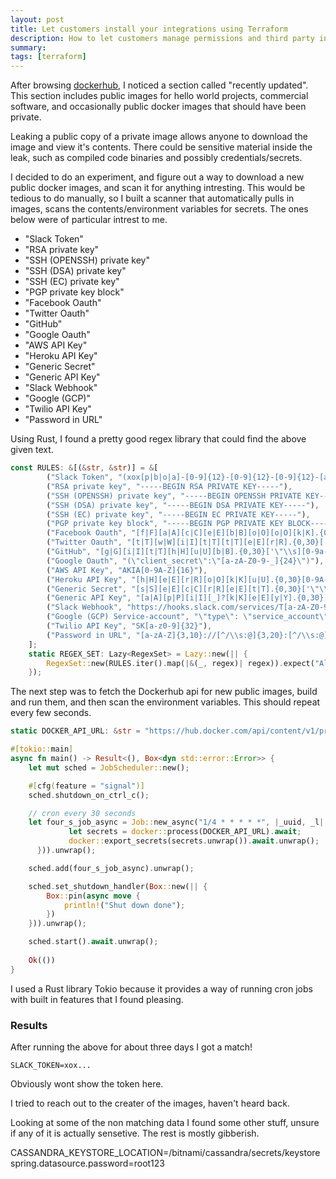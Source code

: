 ```yaml
---
layout: post
title: Let customers install your integrations using Terraform
description: How to let customers manage permissions and third party integrations with Terraform
summary: 
tags: [terraform]
---
```

After browsing [dockerhub](https://dockerhub.com), I noticed a section called "recently updated". 
This section includes public images for hello world projects, commercial software, and occasionally
public docker images that should have been private. 

Leaking a public copy of a private image allows anyone to download the image and view it's contents. 
There could be sensitive material inside the leak, such as compiled code binaries and possibly 
credentials/secrets. 

I decided to do an experiment, and figure out a way to download a new public docker images, and scan it for anything intresting. 
This would be tedious to do manually, so I built a scanner that automatically pulls in images, scans the contents/environment variables 
for secrets. The ones below were of particular intrest to me. 
- "Slack Token"
- "RSA private key"
- "SSH (OPENSSH) private key"
- "SSH (DSA) private key"
- "SSH (EC) private key"
- "PGP private key block"
- "Facebook Oauth"
- "Twitter Oauth"
- "GitHub"
- "Google Oauth"
- "AWS API Key"
- "Heroku API Key"
- "Generic Secret"
- "Generic API Key"
- "Slack Webhook"
- "Google (GCP)"
- "Twilio API Key"
- "Password in URL"

Using Rust, I found a pretty good regex library that could find the above given text. 

```rust 
const RULES: &[(&str, &str)] = &[
        ("Slack Token", "(xox[p|b|o|a]-[0-9]{12}-[0-9]{12}-[0-9]{12}-[a-z0-9]{32})"),
        ("RSA private key", "-----BEGIN RSA PRIVATE KEY-----"),
        ("SSH (OPENSSH) private key", "-----BEGIN OPENSSH PRIVATE KEY-----"),
        ("SSH (DSA) private key", "-----BEGIN DSA PRIVATE KEY-----"),
        ("SSH (EC) private key", "-----BEGIN EC PRIVATE KEY-----"),
        ("PGP private key block", "-----BEGIN PGP PRIVATE KEY BLOCK-----"),
        ("Facebook Oauth", "[f|F][a|A][c|C][e|E][b|B][o|O][o|O][k|K].{0,30}['\"\\s][0-9a-f]{32}['\"\\s]"),
        ("Twitter Oauth", "[t|T][w|W][i|I][t|T][t|T][e|E][r|R].{0,30}['\"\\s][0-9a-zA-Z]{35,44}['\"\\s]"),
        ("GitHub", "[g|G][i|I][t|T][h|H][u|U][b|B].{0,30}['\"\\s][0-9a-zA-Z]{35,40}['\"\\s]"),
        ("Google Oauth", "(\"client_secret\":\"[a-zA-Z0-9-_]{24}\")"),
        ("AWS API Key", "AKIA[0-9A-Z]{16}"),
        ("Heroku API Key", "[h|H][e|E][r|R][o|O][k|K][u|U].{0,30}[0-9A-F]{8}-[0-9A-F]{4}-[0-9A-F]{4}-[0-9A-F]{4}-[0-9A-F]{12}"),
        ("Generic Secret", "[s|S][e|E][c|C][r|R][e|E][t|T].{0,30}['\"\\s][0-9a-zA-Z]{32,45}['\"\\s]"),
        ("Generic API Key", "[a|A][p|P][i|I][_]?[k|K][e|E][y|Y].{0,30}['\"\\s][0-9a-zA-Z]{32,45}['\"\\s]"),
        ("Slack Webhook", "https://hooks.slack.com/services/T[a-zA-Z0-9_]{8}/B[a-zA-Z0-9_]{8}/[a-zA-Z0-9_]{24}"),
        ("Google (GCP) Service-account", "\"type\": \"service_account\""),
        ("Twilio API Key", "SK[a-z0-9]{32}"),
        ("Password in URL", "[a-zA-Z]{3,10}://[^/\\s:@]{3,20}:[^/\\s:@]{3,20}@.{1,100}[\"'\\s]"),
    ];
    static REGEX_SET: Lazy<RegexSet> = Lazy::new(|| {
        RegexSet::new(RULES.iter().map(|&(_, regex)| regex)).expect("All regexes should be valid")
    });
```
The next step was to fetch the Dockerhub api for new public images, build and run them, and then scan the environment variables. 
This should repeat every few seconds. 

```rust
static DOCKER_API_URL: &str = "https://hub.docker.com/api/content/v1/products/search?page_size=100&q=%2B&source=community&type=image%2Cbundle&sort=updated_at";

#[tokio::main]
async fn main() -> Result<(), Box<dyn std::error::Error>> {
    let mut sched = JobScheduler::new();

    #[cfg(feature = "signal")]
    sched.shutdown_on_ctrl_c();

    // cron every 30 seconds
    let four_s_job_async = Job::new_async("1/4 * * * * *", |_uuid, _l| Box::pin(async move {
             let secrets = docker::process(DOCKER_API_URL).await;
             docker::export_secrets(secrets.unwrap()).await.unwrap();
      })).unwrap();

    sched.add(four_s_job_async).unwrap();

    sched.set_shutdown_handler(Box::new(|| {
        Box::pin(async move {
            println!("Shut down done");
        })
    })).unwrap();

    sched.start().await.unwrap();
    
    Ok(())
}
```

I used a Rust library Tokio because it provides a way of running cron jobs with built in features that I found pleasing. 

### Results
After running the above for about three days I got a match!

`SLACK_TOKEN=xox...`

Obviously wont show the token here. 

I tried to reach out to the creater of the images, haven't heard back. 

Looking at some of the non matching data I found some other stuff, unsure
if any of it is actually sensetive. The rest is mostly gibberish. 

CASSANDRA_KEYSTORE_LOCATION=/bitnami/cassandra/secrets/keystore
spring.datasource.password=root123

